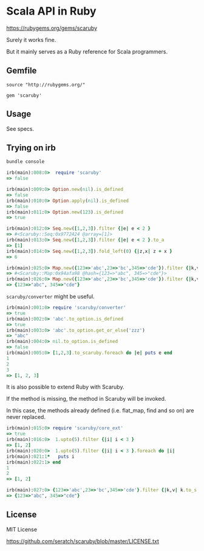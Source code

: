 # Scala API in Ruby

https://rubygems.org/gems/scaruby

Surely it works fine. 

But it mainly serves as a Ruby reference for Scala programmers.

## Gemfile

```
source "http://rubygems.org/"

gem 'scaruby'
```

## Usage

See specs.

## Trying on irb

```sh
bundle console
```

```ruby
irb(main):008:0>  require 'scaruby'
=> false

irb(main):009:0> Option.new(nil).is_defined
=> false
irb(main):010:0> Option.apply(nil).is_defined
=> false
irb(main):011:0> Option.new(123).is_defined
=> true

irb(main):012:0> Seq.new([1,2,3]).filter {|e| e < 2 }
=> #<Scaruby::Seq:0x9772424 @array=[1]>
irb(main):013:0> Seq.new([1,2,3]).filter {|e| e < 2 }.to_a
=> [1]
irb(main):014:0> Seq.new([1,2,3]).fold_left(0) {|z,x| z + x }
=> 6

irb(main):025:0> Map.new({123=>'abc',23=>'bc',345=>'cde'}).filter {|k,v| k.to_s.size == 3 }
=> #<Scaruby::Map:0x94afa98 @hash={123=>"abc", 345=>"cde"}>
irb(main):026:0> Map.new({123=>'abc',23=>'bc',345=>'cde'}).filter {|k,v| k.to_s.size == 3 }.to_hash
=> {123=>"abc", 345=>"cde"}
```

`scaruby/converter` might be useful.

```ruby
irb(main):001:0> require 'scaruby/converter'
=> true
irb(main):002:0> 'abc'.to_option.is_defined
=> true
irb(main):003:0> 'abc'.to_option.get_or_else('zzz')
=> "abc"
irb(main):004:0> nil.to_option.is_defined
=> false
irb(main):005:0> [1,2,3].to_scaruby.foreach do |e| puts e end
1
2
3
=> [1, 2, 3]
```

It is also possible to extend Ruby with Scaruby. 

If the method is missing, the method in Scaruby will be invoked.

In this case, the methods already defined (i.e. flat_map, find and so on) are never replaced.

```ruby
irb(main):015:0> require 'scaruby/core_ext'
=> true
irb(main):016:0>  1.upto(5).filter {|i| i < 3 }
=> [1, 2]
irb(main):020:0>  1.upto(5).filter {|i| i < 3 }.foreach do |i|
irb(main):021:1*   puts i
irb(main):022:1> end
1
2
=> [1, 2]

irb(main):027:0> {123=>'abc',23=>'bc',345=>'cde'}.filter {|k,v| k.to_s.size == 3 }
=> {123=>"abc", 345=>"cde"}
```

## License

MIT License

https://github.com/seratch/scaruby/blob/master/LICENSE.txt



